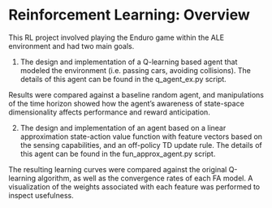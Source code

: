 # Reinforcement Learning: Overview

This RL project involved playing the Enduro game within the ALE environment and had two main goals. 

1. The design and implementation of a Q-learning based agent that modeled the environment (i.e. passing cars, avoiding collisions). The details of this agent can be found in the q_agent_ex.py script.

Results were compared against a baseline random agent, and manipulations of the time horizon showed how the agent’s awareness of state-space dimensionality affects performance and reward anticipation. 

2. The design and implementation of an agent based on a linear approximation state-action value function with feature vectors based on the sensing capabilities, and an off-policy TD update rule. The details of this agent can be found in the fun_approx_agent.py script.

The resulting learning curves were compared against the original Q-learning algorithm, as well as the convergence rates of each FA model. A visualization of the weights associated with each feature was performed to inspect usefulness. 


